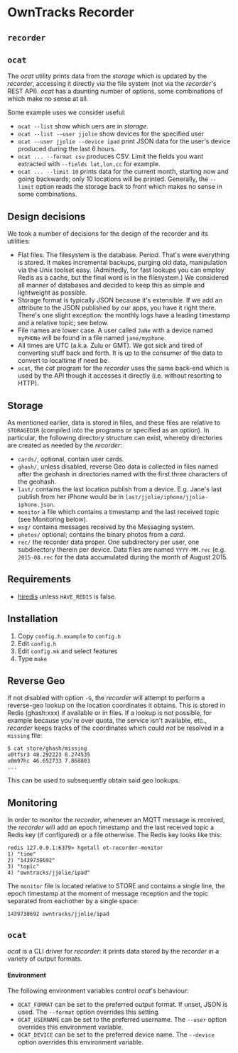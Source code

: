 # OwnTracks Recorder

## `recorder`

## `ocat`

The _ocat_ utility prints data from the _storage_ which is updated by the _recorder_, accessing it directly via the file system (not via the _recorder_'s REST API). _ocat_ has a daunting number of options, some combinations of which make no sense at all.

Some example uses we consider useful:

* `ocat --list`
   show which uers are in _storage_.
* `ocat --list --user jjolie`
   show devices for the specified user
* `ocat --user jjolie --device ipad`
   print JSON data for the user's device produced during the last 6 hours.
* `ocat ... --format csv`
   produces CSV. Limit the fields you want extracted with `--fields lat,lon,cc` for example.
* `ocat ... --limit 10`
   prints data  for the current month, starting now and going backwards; only 10 locations will be printed. Generally, the `--limit` option reads the storage back to front which makes no sense in some combinations.


## Design decisions

We took a number of decisions for the design of the recorder and its utilities:

* Flat files. The filesystem is the database. Period. That's were everything is stored. It makes incremental backups, purging old data, manipulation via the Unix toolset easy. (Admittedly, for fast lookups you can employ Redis as a cache, but the final word is in the filesystem.) We considered all manner of databases and decided to keep this as simple and lightweight as possible.
* Storage format is typically JSON because it's extensible. If we add an attribute to the JSON published by our apps, you have it right there. There's one slight exception: the monthly logs have a leading timestamp and a relative topic; see below.
* File names are lower case. A user called `JaNe` with a device named `myPHONe` will be found in a file named `jane/myphone`.
* All times are UTC (a.k.a. Zulu or GMT). We got sick and tired of converting stuff back and forth. It is up to the consumer of the data to convert to localtime if need be.
* `ocat`, the _cat_ program for the _recorder_ uses the same back-end which is used by the API though it accesses it directly (i.e. without resorting to HTTP).

## Storage

As mentioned earlier, data is stored in files, and these files are relative to `STORAGEDIR` (compiled into the programs or specified as an option). In particular, the following directory structure can exist, whereby directories are created as needed by the _recorder_:

* `cards/`, optional, contain user cards.
* `ghash/`, unless disabled, reverse Geo data is collected in files named after the geohash in directories named with the first three characters of the geohash.
* `last/` contains the last location publish from a device. E.g. Jane's last publish from her iPhone would be in `last/jjolie/iphone/jjolie-iphone.json`.
* `monitor` a file which contains a timestamp and the last received topic (see Monitoring below).
* `msg/` contains messages received by the Messaging system.
* `photos/` optional; contains the binary photos from a _card_.
* `rec/` the recorder data proper. One subdirectory per user, one subdirectory therein per device. Data files are named `YYYY-MM.rec` (e.g. `2015-08.rec` for the data accumulated during the month of August 2015.




## Requirements

* [hiredis](https://github.com/redis/hiredis) unless `HAVE_REDIS` is false.

## Installation

1. Copy `config.h.example` to `config.h`
1. Edit `config.h`
2. Edit `config.mk` and select features
2. Type `make`

## Reverse Geo

If not disabled with option `-G`, the _recorder_ will attempt to perform a reverse-geo lookup on the location coordinates it obtains. This is stored in Redis (ghash:xxx) if available or in files. If a lookup is not possible, for example because you're over quota, the service isn't available, etc., _recorder_ keeps tracks of the coordinates which could *not* be resolved in a `missing` file:

```
$ cat store/ghash/missing
u0tfsr3 48.292223 8.274535
u0m97hc 46.652733 7.868803
...
```

This can be used to subsequently obtain said geo lookups.


## Monitoring

In order to monitor the _recorder_, whenever an MQTT message is received, the _recorder_ will add an epoch timestamp and the last received topic a Redis key (if configured) or a file otherwise. The Redis key looks like this:

```
redis 127.0.0.1:6379> hgetall ot-recorder-monitor
1) "time"
2) "1439738692"
3) "topic"
4) "owntracks/jjolie/ipad"
```

The `monitor` file is located relative to STORE and contains a single line, the epoch timestamp at the moment of message reception and the topic separated from eachother by a single space:

```
1439738692 owntracks/jjolie/ipad
```

## `ocat`

_ocat_ is a CLI driver for _recorder_: it prints data stored by the _recorder_ in a variety of output formats.

#### Environment

The following environment variables control _ocat_'s behaviour:

* `OCAT_FORMAT` can be set to the preferred output format. If unset, JSON is used. The `--format` option overrides this setting.
* `OCAT_USERNAME` can be set to the preferred username. The `--user` option overrides this environment variable.
* `OCAT_DEVICE` can be set to the preferred device name. The `--device` option overrides this environment variable.
